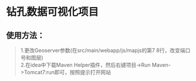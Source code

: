 # 钻孔数据可视化项目
## 使用方法：
>  1.更改Geoserver参数(在src/main/webapp/js/mapjs的第7 8行，改变端口号和图层)<br>2.在idea中下载Maven Helper插件，然后右键项目->Run Maven->Tomcat7:run即可，按照提示打开网站 <br> 
